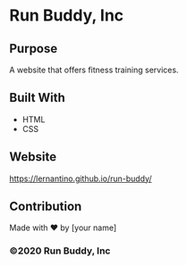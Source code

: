 # Run Buddy, Inc

## Purpose
A website that offers fitness training services. 

## Built With
* HTML
* CSS

## Website
https://lernantino.github.io/run-buddy/

## Contribution
Made with ❤️ by [your name]

### ©️2020 Run Buddy, Inc 
